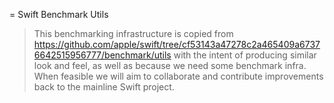 = Swift Benchmark Utils

> This benchmarking infrastructure is copied from 
https://github.com/apple/swift/tree/cf53143a47278c2a465409a67376642515956777/benchmark/utils 
with the intent of producing similar look and feel, as well as because we need some benchmark infra.
> When feasible we will aim to collaborate and contribute improvements back to the mainline Swift project.
